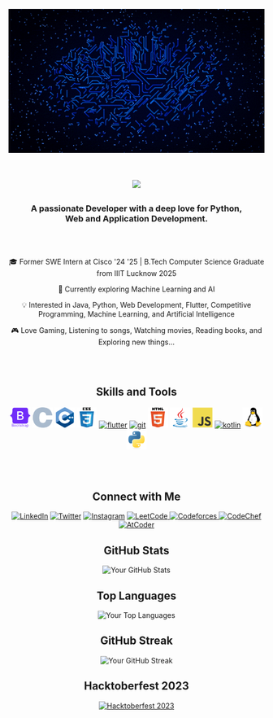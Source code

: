 <p align="center">
  <img src="https://github.com/Abhi01goenka/Abhi01goenka/blob/main/giphy.gif" alt="Image 1" width="1200"/>
</p>

<div align="center">
<h1 align="center">
    <img src="https://readme-typing-svg.herokuapp.com/?font=Righteous&size=35&center=true&vCenter=true&width=500&height=70&duration=4000&lines=Hi+There!+👋;+I'm+Abhishek+Goenka!;" />
</h1>
</div>


<div align="center">
  <h3 align="center">A passionate Developer with a deep love for Python, <br>Web and Application Development.</h3><br><br>
    
🎓 Former SWE Intern at Cisco '24 '25 | B.Tech Computer Science Graduate from IIIT Lucknow 2025
    
🌱 Currently exploring Machine Learning and AI
    
💡 Interested in Java, Python, Web Development, Flutter, Competitive Programming, Machine Learning, and Artificial Intelligence
    
🎮 Love Gaming, Listening to songs, Watching movies, Reading books, and Exploring new things...
 
 </div><br><br>

<h2 align="center">Skills and Tools</h2>
<p align="center">
  <a href="https://getbootstrap.com" target="_blank" rel="noreferrer"><img src="https://raw.githubusercontent.com/devicons/devicon/master/icons/bootstrap/bootstrap-plain-wordmark.svg" alt="bootstrap" width="40" height="40"/></a>
  <a href="https://www.cprogramming.com/" target="_blank" rel="noreferrer"><img src="https://raw.githubusercontent.com/devicons/devicon/master/icons/c/c-original.svg" alt="c" width="40" height="40"/></a>
  <a href="https://www.w3schools.com/cpp/" target="_blank" rel="noreferrer"><img src="https://raw.githubusercontent.com/devicons/devicon/master/icons/cplusplus/cplusplus-original.svg" alt="cplusplus" width="40" height="40"/></a>
  <a href="https://www.w3schools.com/css/" target="_blank" rel="noreferrer"><img src="https://raw.githubusercontent.com/devicons/devicon/master/icons/css3/css3-original-wordmark.svg" alt="css3" width="40" height="40"/></a>
  <a href="https://flutter.dev" target="_blank" rel="noreferrer"><img src="https://www.vectorlogo.zone/logos/flutterio/flutterio-icon.svg" alt="flutter" width="40" height="40"/></a>
  <a href="https://git-scm.com/" target="_blank" rel="noreferrer"><img src="https://www.vectorlogo.zone/logos/git-scm/git-scm-icon.svg" alt="git" width="40" height="40"/></a>
  <a href="https://www.w3.org/html/" target="_blank" rel="noreferrer"><img src="https://raw.githubusercontent.com/devicons/devicon/master/icons/html5/html5-original-wordmark.svg" alt="html5" width="40" height="40"/></a>
  <a href="https://www.java.com" target="_blank" rel="noreferrer"><img src="https://raw.githubusercontent.com/devicons/devicon/master/icons/java/java-original.svg" alt="java" width="40" height="40"/></a>
  <a href="https://developer.mozilla.org/en-US/docs/Web/JavaScript" target="_blank" rel="noreferrer"><img src="https://raw.githubusercontent.com/devicons/devicon/master/icons/javascript/javascript-original.svg" alt="javascript" width="40" height="40"/></a>
  <a href="https://kotlinlang.org" target="_blank" rel="noreferrer"><img src="https://www.vectorlogo.zone/logos/kotlinlang/kotlinlang-icon.svg" alt="kotlin" width="40" height="40"/></a>
  <a href="https://www.linux.org/" target="_blank" rel="noreferrer"><img src="https://raw.githubusercontent.com/devicons/devicon/master/icons/linux/linux-original.svg" alt="linux" width="40" height="40"/></a>
  <a href="https://www.python.org" target="_blank" rel="noreferrer"><img src="https://raw.githubusercontent.com/devicons/devicon/master/icons/python/python-original.svg" alt="python" width="40" height="40"/></a>
</p>
<br><br>
<h2 align="center">Connect with Me</h2>
<p align="center">
  <a href="https://www.linkedin.com/in/abhishek-goenka-9b0374229/"><img src="https://raw.githubusercontent.com/rahuldkjain/github-profile-readme-generator/master/src/images/icons/Social/linked-in-alt.svg" alt="LinkedIn" height="30" width="40"/></a>
  <a href="https://twitter.com/Lone_Rider_007"><img src="https://raw.githubusercontent.com/rahuldkjain/github-profile-readme-generator/master/src/images/icons/Social/twitter.svg" alt="Twitter" height="30" width="40"/></a>
  <a href="https://www.instagram.com/goenka_abg242/"><img src="https://raw.githubusercontent.com/rahuldkjain/github-profile-readme-generator/master/src/images/icons/Social/instagram.svg" alt="Instagram" height="30" width="40"/></a>
  <a href="https://www.leetcode.com/abg_001" target="_blank">
    <img src="https://raw.githubusercontent.com/rahuldkjain/github-profile-readme-generator/master/src/images/icons/Social/leet-code.svg" alt="LeetCode" height="40" width="40" />
  </a>
    <a href="https://codeforces.com/profile/abg_001" target="_blank">
    <img src="https://raw.githubusercontent.com/rahuldkjain/github-profile-readme-generator/master/src/images/icons/Social/codeforces.svg" alt="Codeforces" height="40" width="40" />
  </a>
    <a href="https://www.codechef.com/users/abg_007" target="_blank">
    <img src="https://img.icons8.com/color/48/000000/codechef.png" alt="CodeChef" height="40" width="40" />
  </a>
<a href="https://atcoder.jp/users/Abg_001" target="_blank">
    <img src="https://img.icons8.com/color/48/000000/japan.png" alt="AtCoder" height="40" width="40" />
  </a>
  
  <!-- Add more social media icons and links as needed -->
</p>



<h2 align="center">GitHub Stats</h2>
<p align="center">
  <img src="https://github-readme-stats.vercel.app/api?username=Abhi01goenka&show_icons=true&theme=radical" alt="Your GitHub Stats"/>
</p>

<h2 align="center">Top Languages</h2>
<p align="center">
  <img src="https://github-readme-stats.vercel.app/api/top-langs/?username=Abhi01goenka&theme=radical" alt="Your Top Languages"/>
</p>

<h2 align="center">GitHub Streak</h2>
<p align="center">
  <img src="https://github-readme-streak-stats.herokuapp.com/?user=Abhi01goenka&theme=radical" alt="Your GitHub Streak"/>
</p>

<h2 align="center">Hacktoberfest 2023</h2>
<p align="center">
  <a href="https://holopin.io/@abhi01goenka"><img src="https://holopin.me/abhi01goenka" alt="Hacktoberfest 2023" /></a>
</p>
